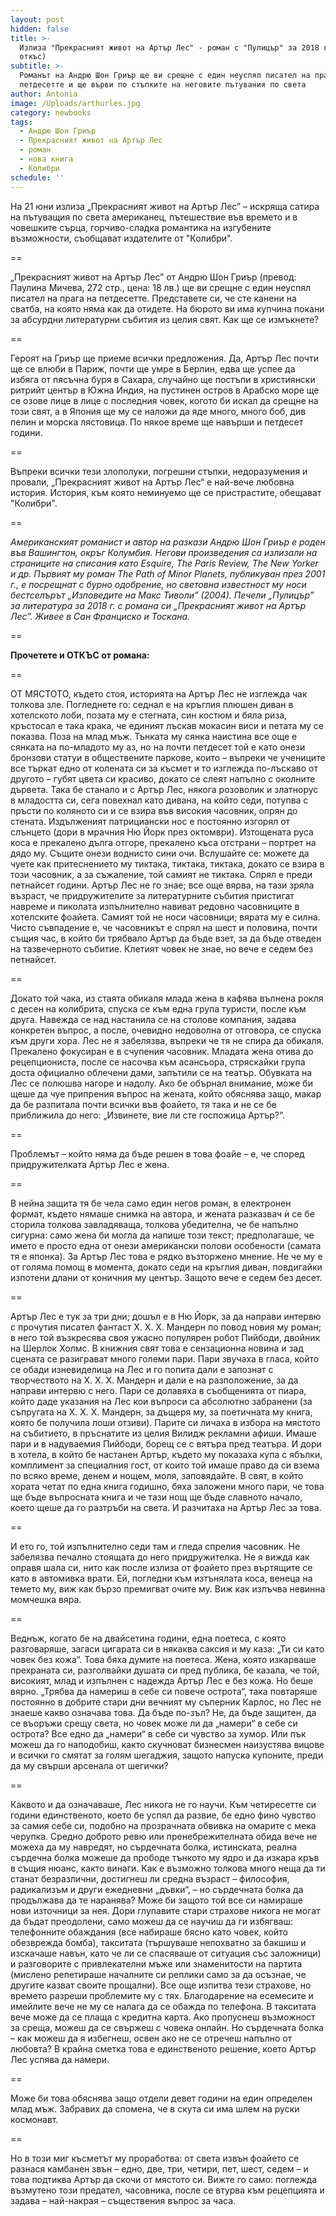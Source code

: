 ```yaml
---
layout: post
hidden: false
title: >-
  Излиза "Прекрасният живот на Артър Лес" - роман с "Пулицър" за 2018 г. (плюс
  откъс)
subtitle: >-
  Романът на Андрю Шон Гриър ще ви срещне с един неуспял писател на прага на
  петдесетте и ще върви по стъпките на неговите пътувания по света
author: Antonia
image: /Uploads/arthurles.jpg
category: newbooks
tags:
  - Андрю Шон Гриър
  - Прекрасният живот на Артър Лес
  - роман
  - нова книга
  - Колибри
schedule: ''
---
```

На 21 юни излиза „Прекрасният живот на Артър Лес” – искряща сатира на пътуващия по света американец, пътешествие във времето и в човешките сърца, горчиво-сладка романтика на изгубените възможности, съобщават издателите от "Колибри".

\==

„Прекрасният живот на Артър Лес” от Андрю Шон Гриър (превод: Паулина Мичева, 272 стр., цена: 18 лв.) ще ви срещне с един неуспял писател на прага на петдесетте. Представете си, че сте канени на сватба, на която няма как да отидете. На бюрото ви има купчина покани за абсурдни литературни събития из целия свят. Как ще се измъкнете? 

\==

Героят на Гриър ще приеме всички предложения. Да, Артър Лес почти ще се влюби в Париж, почти ще умре в Берлин, едва ще успее да избяга от пясъчна буря в Сахара, случайно ще постъпи в християнски ритрийт център в Южна Индия, на пустинен остров в Арабско море ще се озове лице в лице с последния човек, когото би искал да срещне на този свят, а в Япония ще му се наложи да яде много, много боб, див пелин и морска лястовица. По някое време ще навърши и петдесет години. 

\==

Въпреки всички тези злополуки, погрешни стъпки, недоразумения и провали, „Прекрасният живот на Артър Лес“ е най-вече любовна история. История, към която неминуемо ще се пристрастите, обещават "Колибри".

\==

_Американският романист и автор на разкази Андрю Шон Гриър е роден във Вашингтон, окръг Колумбия. Негови произведения са излизали на страниците на списания като Esquire, The Paris Review, The New Yorker и др. Първият му роман The Path of Minor Planets, публикуван през 2001 г., е посрещнат с бурно одобрение, но световна известност му носи бестселърът „Изповедите на Макс Тиволи” (2004). Печели „Пулицър” за литература за 2018 г. с романа си „Прекрасният живот на Артър Лес”. Живее в Сан Франциско и Тоскана._

\==

**Прочетете и ОТКЪС от романа:**

\==

ОТ МЯСТОТО, където стоя, историята на Артър Лес не изглежда чак толкова зле. Погледнете го: седнал е на кръглия плюшен диван в хотелското лоби, позата му е стегната, син костюм и бяла риза, кръстосал е така крака, че единият лъскав мокасин виси и петата му се показва. Поза на млад мъж. Тънката му сянка наистина все още е сянката на по-младото му аз, но на почти петдесет той е като онези бронзови статуи в обществените паркове, които – въпреки че учениците все търкат едно от колената си за късмет и то изглежда по-лъскаво от другото – губят цвета си красиво, докато се слеят напълно с околните дървета. Така бе станало и с Артър Лес, някога розоволик и златнорус в младостта си, сега повехнал като дивана, на който седи, потупва с пръсти по коляното си и се взира във високия часовник, опрян до стената. Издълженият патрициански нос е постоянно изгорял от слънцето (дори в мрачния Ню Йорк през октомври). Изтощената руса коса е прекалено дълга отгоре, прекалено къса отстрани – портрет на дядо му. Същите онези воднисто сини очи. Вслушайте се: можете да чуете как притеснението му тиктака, тиктака, тиктака, докато се взира в този часовник, а за съжаление, той самият не тиктака. Спрял е преди петнайсет години. Артър Лес не го знае; все още вярва, на тази зряла възраст, че придружителите за литературните събития пристигат навреме и пиколата изпълнително навиват редовно часовниците в хотелските фоайета. Самият той не носи часовници; вярата му е силна. Чисто съвпадение е, че часовникът е спрял на шест и половина, почти същия час, в който би трябвало Артър да бъде взет, за да бъде отведен на тазвечерното събитие. Клетият човек не знае, но вече е седем без петнайсет. 

\==

Докато той чака, из стаята обикаля млада жена в кафява вълнена рокля с десен на колибрита, спуска се към една група туристи, после към друга. Навежда се над настанила се на столове компания, задава конкретен въпрос, а после, очевидно недоволна от отговора, се спуска към други хора. Лес не я забелязва, въпреки че тя не спира да обикаля. Прекалено фокусиран е в счупения часовник. Младата жена отива до рецепциониста, после се насочва към асансьора, стряскайки група доста официално облечени дами, запътили се на театър. Обувката на Лес се полюшва нагоре и надолу. Ако бе обърнал внимание, може би щеше да чуе припрения въпрос на жената, който обяснява защо, макар да бе разпитала почти всички във фоайето, тя така и не се бе приближила до него: „Извинете, вие ли сте госпожица Артър?“. 

\==

Проблемът – който няма да бъде решен в това фоайе – е, че според придружителката Артър Лес е жена. 

\==

В нейна защита тя бе чела само един негов роман, в електронен формат, където нямаше снимка на автора, и жената разказвач ѝ се бе сторила толкова завладяваща, толкова убедителна, че бе напълно сигурна: само жена би могла да напише този текст; предполагаше, че името е просто една от онези американски полови особености (самата тя е японка). За Артър Лес това е рядко възторжено мнение. Не че му е от голяма помощ в момента, докато седи на кръглия диван, повдигайки изпотени длани от коничния му център. Защото вече е седем без десет. 

\==

Артър Лес е тук за три дни; дошъл е в Ню Йорк, за да направи интервю с прочутия писател фантаст Х. Х. Х. Мандерн по повод новия му роман; в него той възкресява своя ужасно популярен робот Пийбоди, двойник на Шерлок Холмс. В книжния свят това е сензационна новина и зад сцената се разиграват много големи пари. Пари звучаха в гласа, който се обади изневиделица на Лес и го попита дали е запознат с творчеството на Х. Х. Х. Мандерн и дали е на разположение, за да направи интервю с него. Пари се долавяха в съобщенията от пиара, който даде указания на Лес кои въпроси са абсолютно забранени (за съпругата на Х. Х. Х. Мандерн, за дъщеря му, за поетичната му книга, която бе получила лоши отзиви). Парите си личаха в избора на мястото на събитието, в пръснатите из целия Вилидж рекламни афиши. Имаше пари и в надуваемия Пийбоди, борещ се с вятъра пред театъра. И дори в хотела, в който бе настанен Артър, където му показаха купа с ябълки, комплимент за специалния гост, от които той имаше право да си взема по всяко време, денем и нощем, моля, заповядайте. В свят, в който хората четат по една книга годишно, бяха заложени много пари, че това ще бъде въпросната книга и че тази нощ ще бъде славното начало, което щеше да го разтръби на света. И разчитаха на Артър Лес за това. 

\==

И ето го, той изпълнително седи там и гледа спрелия часовник. Не забелязва печално стоящата до него придружителка. Не я вижда как оправя шала си, нито как после излиза от фоайето през въртящите се като в автомивка врати. Ей, погледни към изтънялата коса, венеца на темето му, виж как бързо премигват очите му. Виж как излъчва невинна момчешка вяра. 

\==

Веднъж, когато бе на двайсетина години, една поетеса, с която разговаряше, загаси цигарата си в някаква саксия и му каза: „Ти си като човек без кожа“. Това бяха думите на поетеса. Жена, която изкарваше прехраната си, разголвайки душата си пред публика, бе казала, че той, високият, млад и изпълнен с надежда Артър Лес е без кожа. Но беше вярно. „Трябва да намериш в себе си повече острота“, така повтаряше постоянно в добрите стари дни вечният му съперник Карлос, но Лес не знаеше какво означава това. Да бъде по-зъл? Не, да бъде защитен, да се въоръжи срещу света, но човек може ли да „намери“ в себе си острота? Все едно да „намери“ в себе си чувство за хумор. Или пък можеш да го наподобиш, както скучноват бизнесмен наизустява вицове и всички го смятат за голям шегаджия, защото напуска купоните, преди да му свърши арсенала от шегички? 

\==

Каквото и да означаваше, Лес никога не го научи. Към четиресетте си години единственото, което бе успял да развие, бе едно фино чувство за самия себе си, подобно на прозрачната обвивка на омарите с мека черупка. Средно доброто ревю или пренебрежителната обида вече не можеха да му навредят, но сърдечната болка, истинската, реална сърдечна болка можеше да прободе тънкото му ядро и да изкара кръв в същия нюанс, както винаги. Как е възможно толкова много неща да ти станат безразлични, достигнеш ли средна възраст – философия, радикализъм и други ежедневни „дъвки“, – но сърдечната болка да продължава да те наранява? Може би защото той все си намираше нови източници за нея. Дори глупавите стари страхове никога не могат да бъдат преодолени, само можеш да се научиш да ги избягваш: телефонните обаждания (все набираше бясно като човек, който обезврежда бомба), такситата (тършуваше непохватно за бакшиш и изскачаше навън, като че ли се спасяваше от ситуация със заложници) и разговорите с привлекателни мъже или знаменитости на партита (мислено репетираше началните си реплики само за да осъзнае, че другите казват своите прощални). Все още изпитва тези страхове, но времето разреши проблемите му с тях. Благодарение на есемесите и имейлите вече не му се налага да се обажда по телефона. В такситата вече може да се плаща с кредитна карта. Ако пропуснеш възможност за среща, можеш да се свържеш с човека онлайн. Но сърдечната болка – как можеш да я избегнеш, освен ако не се отречеш напълно от любовта? В крайна сметка това е единственото решение, което Артър Лес успява да намери. 

\==

Може би това обяснява защо отдели девет години на един определен млад мъж. Забравих да спомена, че в скута си има шлем на руски космонавт. 

\==

Но в този миг късметът му проработва: от света извън фоайето се разнася камбанен звън – едно, две, три, четири, пет, шест, седем – и това подтиква Артър да скочи от мястото си. Вижте го само: поглежда възмутено този предател, часовника, после се втурва към рецепцията и задава – най-накрая – съществения въпрос за часа.
